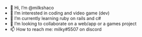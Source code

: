 - 👋 Hi, I’m @milkshaco
- 👀 I’m interested in coding and video game (dev)
- 🌱 I’m currently learning ruby on rails and c#
- 💞️ I’m looking to collaborate on a web/app or a games project
- 📫 How to reach me: milky#5507 on discord

<!---
milkshaco/milkshaco is a ✨ special ✨ repository because its `README.md` (this file) appears on your GitHub profile.
You can click the Preview link to take a look at your changes.
--->
